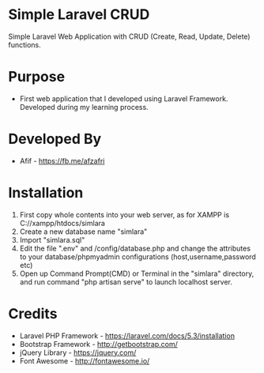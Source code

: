 # Simple Laravel CRUD
Simple Laravel Web Application with CRUD (Create, Read, Update, Delete) functions.

# Purpose
- First web application that I developed using Laravel Framework. Developed during my learning process.

# Developed By
- Afif - https://fb.me/afzafri

# Installation
1. First copy whole contents into your web server, as for XAMPP is C://xampp/htdocs/simlara
2. Create a new database name "simlara"
3. Import "simlara.sql"
4. Edit the file ".env" and /config/database.php and change the attributes to your database/phpmyadmin configurations (host,username,password etc)
5. Open up Command Prompt(CMD) or Terminal in the "simlara" directory, and run command "php artisan serve" to launch localhost server. 

# Credits
- Laravel PHP Framework - https://laravel.com/docs/5.3/installation
- Bootstrap Framework - http://getbootstrap.com/
- jQuery Library - https://jquery.com/
- Font Awesome - http://fontawesome.io/